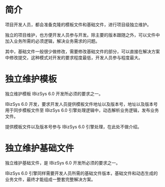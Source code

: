 # 简介


项目开发人员，都会准备克隆的模板文件和基础文件，进行项目级独立维护。

独立的项目维护，也方便开发人员参与开发。除主要的版本跟随之外，可以文件中加入业务所需的必须逻辑，解决业务需求的问题。

其中，基础文件一般很少做修改，需要修改基础文件的部分，可以直接在解决方案中修改提交，这种模式对开发的要求程度最低，开发人员参与程度最大。


# 独立维护模板

独立维护模板 IBizSys 6.0 开发所必须的要求之一。

IBizSys 6.0 开发，要求开发人员提供模板文件地址以及版本号，地址以及版本号用于同步模板文件至 IBizSys 6.0 引擎处理逻辑中，动态解析业务逻辑，发布业务文件。

提供模板文件以及版本号参与 IBizSys 6.0 引擎处理，在此处不做介绍。


# 独立维护基础文件

独立维护基础文件，是 IBizSys 6.0 开发所必须的要求之一。

IBizSys 6.0 引擎同样需要开发人员所需的基础文件版本，基础文件和动态生成的业务文件，最终才能组成一整套完整解决方案。
